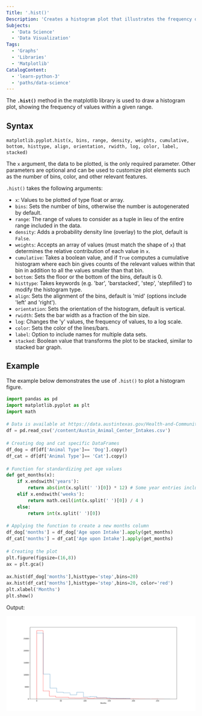 ```yaml
---
Title: '.hist()'
Description: 'Creates a histogram plot that illustrates the frequency of values within a given range.'
Subjects:
  - 'Data Science'
  - 'Data Visualization'
Tags:
  - 'Graphs'
  - 'Libraries'
  - 'Matplotlib'
CatalogContent:
  - 'learn-python-3'
  - 'paths/data-science'
---
```


The **`.hist()`** method in the matplotlib library is used to draw a histogram plot, showing the frequency of values within a given range.

## Syntax

```pseudo
matplotlib.pyplot.hist(x, bins, range, density, weights, cumulative, bottom, histtype, align, orientation, rwidth, log, color, label, stacked)
```

The `x` argument, the data to be plotted, is the only required parameter. Other parameters are optional and can be used to customize plot elements such as the number of bins, color, and other relevant features.

`.hist()` takes the following arguments:

- `x`: Values to be plotted of type float or array.
- `bins`: Sets the number of bins, otherwise the number is autogenerated by default.
- `range`: The range of values to consider as a tuple in lieu of the entire range included in the data.
- `density`: Adds a probability density line (overlay) to the plot, default is `False`.
- `weights`: Accepts an array of values (must match the shape of `x`) that determines the relative contribution of each value in `x`.
- `cumulative`: Takes a boolean value, and if `True` computes a cumulative histogram where each bin gives counts of the relevant values within that bin in addition to all the values smaller than that bin.
- `bottom`: Sets the floor or the bottom of the bins, default is 0.
- `histtype`: Takes keywords (e.g. 'bar', 'barstacked', 'step', 'stepfilled') to modify the histogram type.
- `align`: Sets the alignment of the bins, default is 'mid' (options include 'left' and 'right').
- `orientation`: Sets the orientation of the histogram, default is vertical.
- `rwidth`: Sets the bar width as a fraction of the bin size.
- `log`: Changes the 'y' values, the frequency of values, to a log scale.
- `color`: Sets the color of the lines/bars.
- `label`: Option to include names for multiple data sets.
- `stacked`: Boolean value that transforms the plot to be stacked, similar to stacked bar graph.

## Example

The example below demonstrates the use of `.hist()` to plot a histogram figure.

```py
import pandas as pd
import matplotlib.pyplot as plt
import math

# Data is available at https://data.austintexas.gov/Health-and-Community-Services/Austin-Animal-Center-Intakes/wter-evkm
df = pd.read_csv('/content/Austin_Animal_Center_Intakes.csv')

# Creating dog and cat specific DataFrames
df_dog = df[df['Animal Type']== 'Dog'].copy()
df_cat = df[df['Animal Type']== 'Cat'].copy()

# Function for standardizing pet age values
def get_months(x):
    if x.endswith('years'):
        return abs(int(x.split(' ')[0]) * 12) # Some year entries included negative values
    elif x.endswith('weeks'):
        return math.ceil(int(x.split(' ')[0]) / 4 )
    else:
        return int(x.split(' ')[0])

# Applying the function to create a new months column
df_dog['months'] = df_dog['Age upon Intake'].apply(get_months)
df_cat['months'] = df_cat['Age upon Intake'].apply(get_months)

# Creating the plot
plt.figure(figsize=(16,8))
ax = plt.gca()

ax.hist(df_dog['months'],histtype='step',bins=20)
ax.hist(df_cat['months'],histtype='step',bins=20, color='red')
plt.xlabel('Months')
plt.show()
```

Output:

![Output of matplotlib.pyplot.hist() function example](/media/matplotlib-hist-fig.png)
